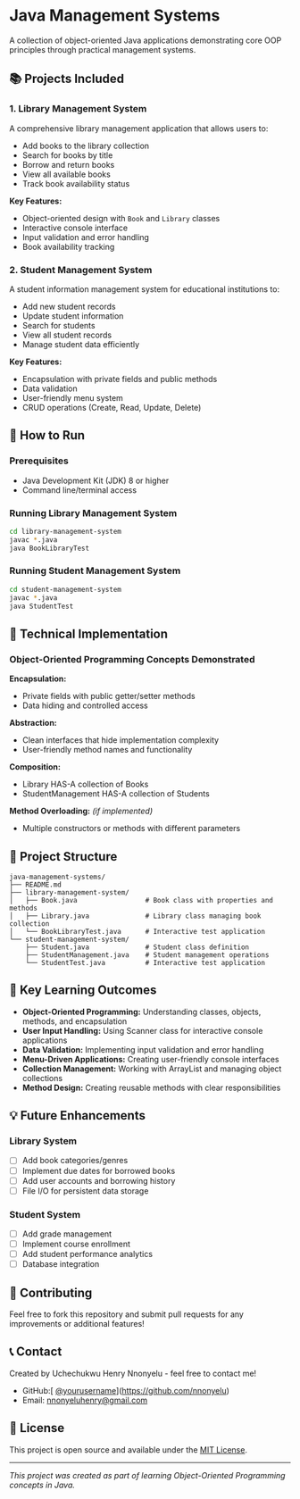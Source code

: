 # Java Management Systems

A collection of object-oriented Java applications demonstrating core OOP principles through practical management systems.

## 📚 Projects Included

### 1. Library Management System
A comprehensive library management application that allows users to:
- Add books to the library collection
- Search for books by title
- Borrow and return books
- View all available books
- Track book availability status

**Key Features:**
- Object-oriented design with `Book` and `Library` classes
- Interactive console interface
- Input validation and error handling
- Book availability tracking

### 2. Student Management System
A student information management system for educational institutions to:
- Add new student records
- Update student information
- Search for students
- View all student records
- Manage student data efficiently

**Key Features:**
- Encapsulation with private fields and public methods
- Data validation
- User-friendly menu system
- CRUD operations (Create, Read, Update, Delete)

## 🚀 How to Run

### Prerequisites
- Java Development Kit (JDK) 8 or higher
- Command line/terminal access

### Running Library Management System
```bash
cd library-management-system
javac *.java
java BookLibraryTest
```

### Running Student Management System
```bash
cd student-management-system
javac *.java
java StudentTest
```

## 🔧 Technical Implementation

### Object-Oriented Programming Concepts Demonstrated

**Encapsulation:**
- Private fields with public getter/setter methods
- Data hiding and controlled access

**Abstraction:**
- Clean interfaces that hide implementation complexity
- User-friendly method names and functionality

**Composition:**
- Library HAS-A collection of Books
- StudentManagement HAS-A collection of Students

**Method Overloading:** *(if implemented)*
- Multiple constructors or methods with different parameters

## 📁 Project Structure

```
java-management-systems/
├── README.md
├── library-management-system/
│   ├── Book.java                 # Book class with properties and methods
│   ├── Library.java              # Library class managing book collection
│   └── BookLibraryTest.java      # Interactive test application
└── student-management-system/
    ├── Student.java              # Student class definition
    ├── StudentManagement.java    # Student management operations
    └── StudentTest.java          # Interactive test application
```

## 🌟 Key Learning Outcomes

- **Object-Oriented Programming:** Understanding classes, objects, methods, and encapsulation
- **User Input Handling:** Using Scanner class for interactive console applications
- **Data Validation:** Implementing input validation and error handling
- **Menu-Driven Applications:** Creating user-friendly console interfaces
- **Collection Management:** Working with ArrayList and managing object collections
- **Method Design:** Creating reusable methods with clear responsibilities

## 💡 Future Enhancements

### Library System
- [ ] Add book categories/genres
- [ ] Implement due dates for borrowed books
- [ ] Add user accounts and borrowing history
- [ ] File I/O for persistent data storage

### Student System
- [ ] Add grade management
- [ ] Implement course enrollment
- [ ] Add student performance analytics
- [ ] Database integration

## 🤝 Contributing

Feel free to fork this repository and submit pull requests for any improvements or additional features!

## 📞 Contact

Created by Uchechukwu Henry Nnonyelu - feel free to contact me!

- GitHub:[ [@yourusername](https://github.com/yourusername)](https://github.com/nnonyelu)
- Email: nnonyeluhenry@gmail.com

## 📄 License

This project is open source and available under the [MIT License](LICENSE).

---

*This project was created as part of learning Object-Oriented Programming concepts in Java.*
